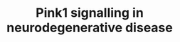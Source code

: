 ---
title: "Pink1 signalling in neurodegenerative disease"

location: "Essays in Biochemistry"

authors: "Whiten DR, Cox D, Sue CM."

year: "2021"

doi: https://doi.org/10.1042/EBC20210036

weight: 13

color: "#fff"

draft: false
buttons:
  - btype: Full text
    icon: book # optional: use an icon from icons.yaml
    newTab: true
    url: "https://doi.org/10.1042/EBC20210036"
---